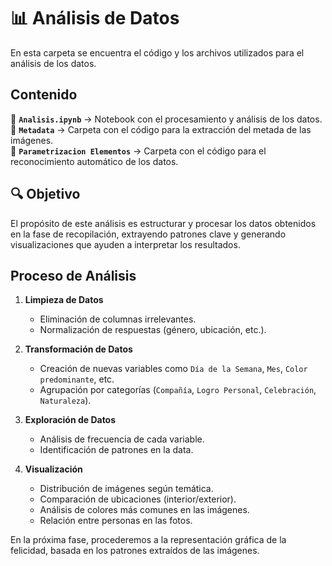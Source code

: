# 📊 Análisis de Datos  

En esta carpeta se encuentra el código y los archivos utilizados para el análisis de los datos.

## Contenido  

📂 **`Analisis.ipynb`** → Notebook con el procesamiento y análisis de los datos.  
📂 **`Metadata`** → Carpeta con el código para la extracción del metada de las imágenes.  
📂 **`Parametrizacion Elementos`** → Carpeta con el código para el reconocimiento automático de los datos.  

## 🔍 Objetivo  
El propósito de este análisis es estructurar y procesar los datos obtenidos en la fase de recopilación, extrayendo patrones clave y generando visualizaciones que ayuden a interpretar los resultados.  

## Proceso de Análisis  

1. **Limpieza de Datos**  
   - Eliminación de columnas irrelevantes.  
   - Normalización de respuestas (género, ubicación, etc.).  

2. **Transformación de Datos**  
   - Creación de nuevas variables como `Día de la Semana`, `Mes`, `Color predominante`, etc.  
   - Agrupación por categorías (`Compañía`, `Logro Personal`, `Celebración`, `Naturaleza`).  

3. **Exploración de Datos**  
   - Análisis de frecuencia de cada variable.   
   - Identificación de patrones en la data.  

4. **Visualización**  
   - Distribución de imágenes según temática.  
   - Comparación de ubicaciones (interior/exterior).  
   - Análisis de colores más comunes en las imágenes.  
   - Relación entre personas en las fotos.  

En la próxima fase, procederemos a la representación gráfica de la felicidad, basada en los patrones extraídos de las imágenes.
